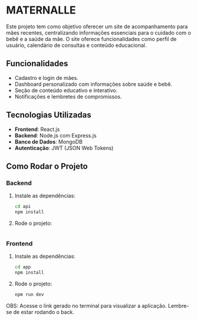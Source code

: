 # MATERNALLE
Este projeto tem como objetivo oferecer um site de acompanhamento para mães recentes, centralizando informações essenciais para o cuidado com o bebê e a saúde da mãe. O site oferece funcionalidades como perfil de usuário, calendário de consultas e conteúdo educacional.

## Funcionalidades

- Cadastro e login de mães.
- Dashboard personalizado com informações sobre saúde e bebê.
- Seção de conteúdo educativo e interativo.
- Notificações e lembretes de compromissos.

## Tecnologias Utilizadas

- **Frontend**: React.js
- **Backend**: Node.js com Express.js
- **Banco de Dados**: MongoDB
- **Autenticação**: JWT (JSON Web Tokens)

## Como Rodar o Projeto

### Backend

1. Instale as dependências:
   ```bash
   cd api
   npm install

2. Rode o projeto:
    ```bash
    
    ```

### Frontend

1. Instale as dependências:
   ```bash
   cd app
   npm install

2. Rode o projeto:
    ```bash
    npm run dev
    ```
OBS: Acesse o link gerado no terminal para visualizar a aplicação. Lembre-se de estar rodando o back.
